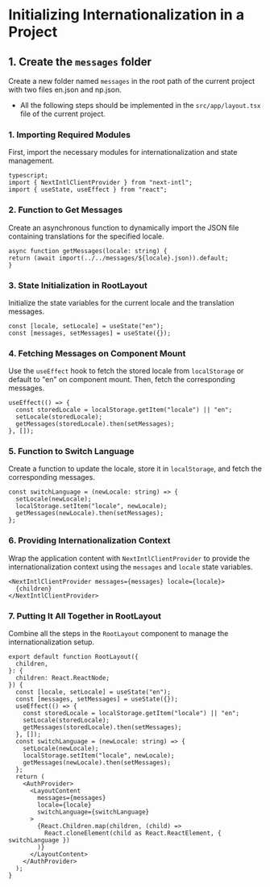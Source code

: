 # Initializing Internationalization in a Project

## 1. Create the `messages` folder

Create a new folder named `messages` in the root path of the current project with two files en.json and np.json.

- All the following steps should be implemented in the `src/app/layout.tsx` file of the current project.

### 1. Importing Required Modules

First, import the necessary modules for internationalization and state management.

```tsx
typescript;
import { NextIntlClientProvider } from "next-intl";
import { useState, useEffect } from "react";
```

### 2. Function to Get Messages

Create an asynchronous function to dynamically import the JSON file containing translations for the specified locale.

```tsx
async function getMessages(locale: string) {
return (await import(../../messages/${locale}.json)).default;
}
```

### 3. State Initialization in RootLayout

Initialize the state variables for the current locale and the translation messages.

```tsx
const [locale, setLocale] = useState("en");
const [messages, setMessages] = useState({});
```

### 4. Fetching Messages on Component Mount

Use the `useEffect` hook to fetch the stored locale from `localStorage` or default to "en" on component mount. Then, fetch the corresponding messages.

```tsx
useEffect(() => {
  const storedLocale = localStorage.getItem("locale") || "en";
  setLocale(storedLocale);
  getMessages(storedLocale).then(setMessages);
}, []);
```

### 5. Function to Switch Language

Create a function to update the locale, store it in `localStorage`, and fetch the corresponding messages.

```tsx
const switchLanguage = (newLocale: string) => {
  setLocale(newLocale);
  localStorage.setItem("locale", newLocale);
  getMessages(newLocale).then(setMessages);
};
```

### 6. Providing Internationalization Context

Wrap the application content with `NextIntlClientProvider` to provide the internationalization context using the `messages` and `locale` state variables.

```tsx
<NextIntlClientProvider messages={messages} locale={locale}>
  {children}
</NextIntlClientProvider>
```

### 7. Putting It All Together in RootLayout

Combine all the steps in the `RootLayout` component to manage the internationalization setup.

```tsx
export default function RootLayout({
  children,
}: {
  children: React.ReactNode;
}) {
  const [locale, setLocale] = useState("en");
  const [messages, setMessages] = useState({});
  useEffect(() => {
    const storedLocale = localStorage.getItem("locale") || "en";
    setLocale(storedLocale);
    getMessages(storedLocale).then(setMessages);
  }, []);
  const switchLanguage = (newLocale: string) => {
    setLocale(newLocale);
    localStorage.setItem("locale", newLocale);
    getMessages(newLocale).then(setMessages);
  };
  return (
    <AuthProvider>
      <LayoutContent
        messages={messages}
        locale={locale}
        switchLanguage={switchLanguage}
      >
        {React.Children.map(children, (child) =>
          React.cloneElement(child as React.ReactElement, { switchLanguage })
        )}
      </LayoutContent>
    </AuthProvider>
  );
}
```
